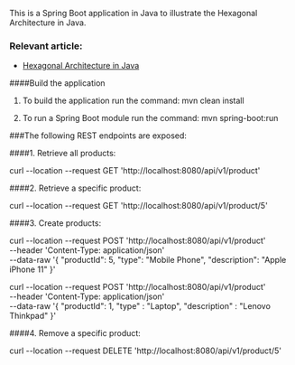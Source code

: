This is a Spring Boot application in Java to illustrate the Hexagonal Architecture in Java.

### Relevant article:
- [Hexagonal Architecture in Java](https://medium.com/@anirban99/hexagonal-architecture-in-java-9031d3570d15)

####Build the application

1. To build the application run the command: mvn clean install 

2. To run a Spring Boot module run the command: mvn spring-boot:run

###The following REST endpoints are exposed:

####1. Retrieve all products:

curl --location --request GET 'http://localhost:8080/api/v1/product'

####2. Retrieve a specific product:

curl --location --request GET 'http://localhost:8080/api/v1/product/5'


####3. Create products: 

curl --location --request POST 'http://localhost:8080/api/v1/product' \
--header 'Content-Type: application/json' \
--data-raw '{
	"productId": 5,
    "type": "Mobile Phone",
    "description": "Apple iPhone 11"
}'

curl --location --request POST 'http://localhost:8080/api/v1/product' \
--header 'Content-Type: application/json' \
--data-raw '{
	"productId": 1,
    "type" : "Laptop",
    "description" : "Lenovo Thinkpad"
}'

####4. Remove a specific product:

curl --location --request DELETE 'http://localhost:8080/api/v1/product/5'